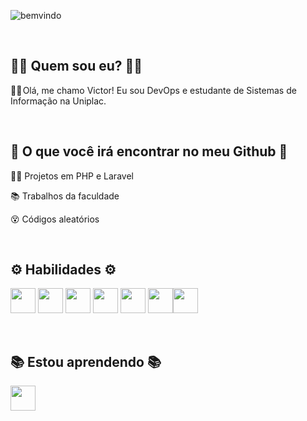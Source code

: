 ![bemvindo](https://github.com/VictorCunhaa/VictorCunhaa/assets/130084213/6e8ba7f5-2a2d-45e4-a539-9c54ad291774)

<br>

## 👨‍💻 Quem sou eu? 👨‍💻



🙋‍♂️ Olá, me chamo Victor! Eu sou DevOps e estudante de Sistemas de Informação na Uniplac.

<br>

## 🔎 O que você irá encontrar no meu Github 🔎



👨‍💻 Projetos em PHP e Laravel

📚 Trabalhos da faculdade

😵 Códigos aleatórios

<br>

## ⚙️ Habilidades ⚙️



<img src="https://cdn.jsdelivr.net/gh/devicons/devicon/icons/php/php-original.svg" width="40" height="40"/>  <img src="https://cdn.jsdelivr.net/gh/devicons/devicon/icons/javascript/javascript-original.svg" width="40" height="40" />  <img src="https://cdn.jsdelivr.net/gh/devicons/devicon/icons/mysql/mysql-original-wordmark.svg" width="40" height="40"/>  <img src="https://cdn.jsdelivr.net/gh/devicons/devicon/icons/html5/html5-original-wordmark.svg" width="40" height="40" />  <img src="https://cdn.jsdelivr.net/gh/devicons/devicon/icons/css3/css3-original-wordmark.svg" width="40" height="40"/>  <img src="https://cdn.jsdelivr.net/gh/devicons/devicon/icons/bootstrap/bootstrap-original-wordmark.svg" width="40" height="40"/><img src="https://cdn.jsdelivr.net/gh/devicons/devicon/icons/nodejs/nodejs-original.svg" width="40" height="40"/>

<br>

## 📚 Estou aprendendo 📚



<img src="https://cdn.jsdelivr.net/gh/devicons/devicon/icons/java/java-original-wordmark.svg" width="40" height="40"/>


